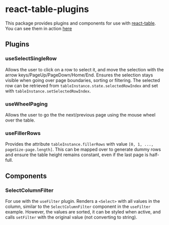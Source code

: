 # react-table-plugins

This package provides plugins and components for use with [react-table](https://react-table.tanstack.com/).
You can see them in action [here](https://ignamv.github.io/react-table-plugins)

## Plugins

### useSelectSingleRow

Allows the user to click on a row to select it,
and move the selection with the arrow keys/PageUp/PageDown/Home/End.
Ensures the selection stays visible when going over page boundaries,
sorting or filtering.
The selected row can be retrieved from `tableInstance.state.selectedRowIndex`
and set with `tableInstance.setSelectedRowIndex`.

### useWheelPaging

Allows the user to go the the next/previous page using the mouse wheel over the table.

### useFillerRows

Provides the attribute `tableInstance.fillerRows` with value
`[0, 1, ..., pageSize-page.length]`.
This can be mapped over to generate dummy rows and ensure the table height remains constant,
even if the last page is half-full.

## Components

### SelectColumnFilter

For use with the `useFilter` plugin.
Renders a `<Select>` with all values in the column,
similar to the `SelectColumnFilter` component in the `useFilter` example.
However, the values are sorted, it can be styled when active, 
and calls `setFilter` with the original value (not converting to string).
